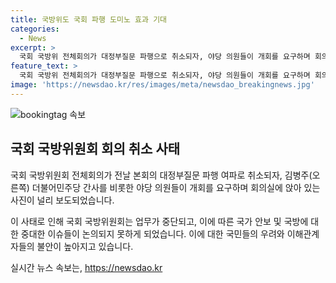 ```yaml
---
title: 국방위도 국회 파행 도미노 효과 기대
categories:
  - News
excerpt: >
  국회 국방위 전체회의가 대정부질문 파행으로 취소되자, 야당 의원들이 개회를 요구하며 회의실에 앉았다. 김병주(오른쪽) 더불어민주당 간사를 포함한 의원들의 결의가 고스란히 담겨있다.
feature_text: >
  국회 국방위 전체회의가 대정부질문 파행으로 취소되자, 야당 의원들이 개회를 요구하며 회의실에 앉았다. 김병주(오른쪽) 더불어민주당 간사를 포함한 의원들의 결의가 고스란히 담겨있다.
image: 'https://newsdao.kr/res/images/meta/newsdao_breakingnews.jpg'
---
```


<p><img src="https://newsdao.kr/res/images/meta/newsdao_breakingnews.jpg" alt="bookingtag 속보" /></p>

<h2 data-ke-size="size26">국회 국방위원회 회의 취소 사태</h2>

<p>국회 국방위원회 전체회의가 전날 본회의 대정부질문 파행 여파로 취소되자, 김병주(오른쪽) 더불어민주당 간사를 비롯한 야당 의원들이 개회를 요구하며 회의실에 앉아 있는 사진이 널리 보도되었습니다.</p>

<p data-ke-size="size16">이 사태로 인해 국회 국방위원회는 업무가 중단되고, 이에 따른 국가 안보 및 국방에 대한 중대한 이슈들이 논의되지 못하게 되었습니다. 이에 대한 국민들의 우려와 이해관계자들의 불안이 높아지고 있습니다.</p>
실시간 뉴스 속보는, <a href="https://newsdao.kr" rel="dofollow">https://newsdao.kr</a>


